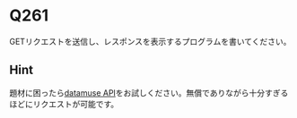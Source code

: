 # Q261

GETリクエストを送信し、レスポンスを表示するプログラムを書いてください。

## Hint

題材に困ったら[datamuse API](https://www.datamuse.com/api/#vocabs)をお試しください。無償でありながら十分すぎるほどにリクエストが可能です。
